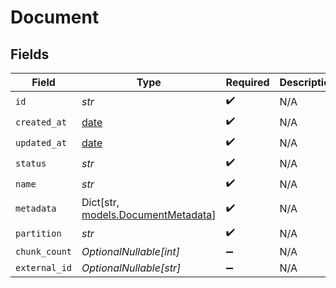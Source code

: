 # Document


## Fields

| Field                                                                | Type                                                                 | Required                                                             | Description                                                          |
| -------------------------------------------------------------------- | -------------------------------------------------------------------- | -------------------------------------------------------------------- | -------------------------------------------------------------------- |
| `id`                                                                 | *str*                                                                | :heavy_check_mark:                                                   | N/A                                                                  |
| `created_at`                                                         | [date](https://docs.python.org/3/library/datetime.html#date-objects) | :heavy_check_mark:                                                   | N/A                                                                  |
| `updated_at`                                                         | [date](https://docs.python.org/3/library/datetime.html#date-objects) | :heavy_check_mark:                                                   | N/A                                                                  |
| `status`                                                             | *str*                                                                | :heavy_check_mark:                                                   | N/A                                                                  |
| `name`                                                               | *str*                                                                | :heavy_check_mark:                                                   | N/A                                                                  |
| `metadata`                                                           | Dict[str, [models.DocumentMetadata](../models/documentmetadata.md)]  | :heavy_check_mark:                                                   | N/A                                                                  |
| `partition`                                                          | *str*                                                                | :heavy_check_mark:                                                   | N/A                                                                  |
| `chunk_count`                                                        | *OptionalNullable[int]*                                              | :heavy_minus_sign:                                                   | N/A                                                                  |
| `external_id`                                                        | *OptionalNullable[str]*                                              | :heavy_minus_sign:                                                   | N/A                                                                  |
